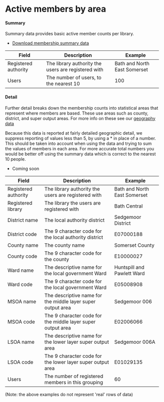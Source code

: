 Active members by area
======================

#### Summary

Summary data provides basic active member counts per library.

- [Download membership summary data](https://github.com/LibrariesWest/opendata/blob/master/membership/members_summary.csv)

| Field | Description | Example |
| ----- | ----------- | ------- |
| Registered authority | The library authority the users are registered with | Bath and North East Somerset |
| Users | The number of users, to the nearest 10 | 100 |

#### Detail

Further detail breaks down the membership counts into statistical areas that represent where members are based. These use areas such as county, district, and super output areas. For more info on these see our [geography data](./../geography/README.md)

Because this data is reported at fairly detailed geographic detail, we suppress reporting of values less than 5, by using a * in place of a number. This should be taken into account when using the data and trying to sum the values of members in each area. For more accurate total numbers you would be better off using the summary data which is correct to the nearest 10 people.

- Coming soon

| Field | Description | Example |
| ----- | ----------- | ------- |
| Registered authority | The library authority the users are registered with | Bath and North East Somerset |
| Registered library | The library the users are registered with | Bath Central |
| District name | The local authority district | Sedgemoor District |
| District code | The 9 character code for the local authority district  | E07000188 |
| County name | The county name | Somerset County |
| County code | The 9 character code for the county | E10000027 |
| Ward name | The descriptive name for the local government Ward | Huntspill and Pawlett Ward |
| Ward code | The 9 character code for the local government Ward | E05008908 |
| MSOA name | The descriptive name for the middle layer super output area | Sedgemoor 006 |
| MSOA code | The 9 character code for the middle layer super output area | E02006066 |
| LSOA name | The descriptive name for the lower layer super output area | Sedgemoor 006A |
| LSOA code | The 9 character code for the lower layer super output area | E01029135 |
| Users | The number of registered members in this grouping | 60 |

(Note: the above examples do not represent 'real' rows of data)
